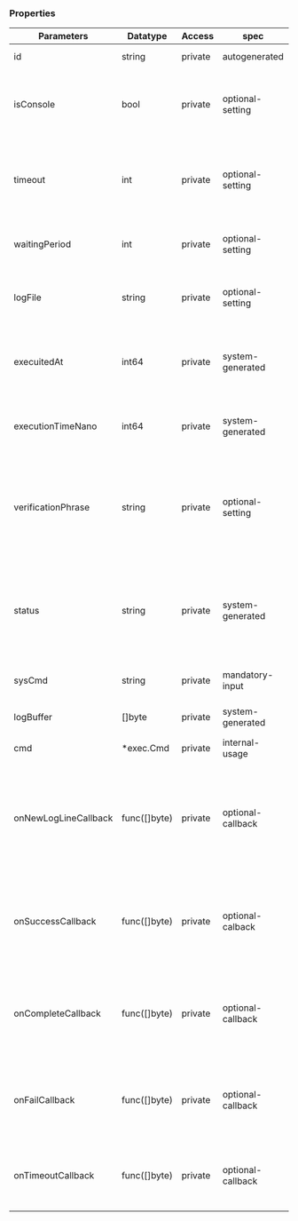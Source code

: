 



### Properties

| Parameters           | Datatype     | Access  | spec              | Sample value                              | Usage                                                                                                                                                                               | Mehtods associated                              |
| -------------------- | ------------ | ------- | ----------------- | ----------------------------------------- | ----------------------------------------------------------------------------------------------------------------------------------------------------------------------------------- | ----------------------------------------------- |
| id                   | string       | private | autogenerated     | "20ad0fe445e0fd6e597b7a1ac102a35e"        | uniqie id of each runner instance                                                                                                                                                   | .getState()                                     |
| isConsole            | bool         | private | optional-setting  | false                                     | if set ture, system commands output will be printed on console. default=false (disabled                                                                                             | .EnableConsole(), .DisableConsole), .getState() |
| timeout              | int          | private | optional-setting  | 9                                         | runner will force terminate the system command execution if it exceeds <n> seconds. ddefault=0 (no-timeout)                                                                         | .SetTimeout(), .getState()                      |
| waitingPeriod        | int          | private | optional-setting  | 3                                         | runner will wait <n> seconds before executing. default=0 (no delay)                                                                                                                 | .SetWaitingPeriod(), .getState()                |
| logFile              | string       | private | optional-setting  | "log.md"                                  | running will write STDOUT of the system call in this file. default="" (file logging disabled)                                                                                       | .SetLogFile()                                   |
| execuitedAt          | int64        | private | system-generated  | 1693137765180789285                       | the timestamp of the beginning of the command execution (epoch nanosecond). default=0                                                                                               | .getState()                                     |
| executionTimeNano    | int64        | private | system-generated  | 10001158509                               | execution time / duration of the system call (in nanoseconds). default=0                                                                                                            | .getState()                                     |
| verificationPhrase   | string       | private | optional-setting  | "Ready"                                   | user can provide a phrase/string. the runner will match this string in the output of the system call. if found then state=SUCCESSFUL. default="" (no verification)                  | .SetVerificationPhrase(), .getState()           |
| status               | string       | private | system-generated  | "PENDING"                                 | the current state of the runner. possible states: PENDING \| RUNNING \| COMPLETED \| FAILED \| TIMEDOUT \| SUCCEEDED \| KILLED. default=PENDING                                     | .GetStatus(), .GetState()                       |
| sysCmd               | string       | private | mandatory-input   | "ping google.com -c 4"                    | the system command the user must provide to run                                                                                                                                     | .NewRunner(), .GetState()                       |
| logBuffer            | []byte       | private | system-generated  |                                           | the `STDOUT` content of the system call is stored here.                                                                                                                             | .Logs(), .ClearLogs()                           |
| cmd                  | *exec.Cmd    | private | internal-usage    |                                           |                                                                                                                                                                                     |                                                 |
| onNewLogLineCallback | func([]byte) | private | optional-callback | func logCallback (logLine []byte) {}      | if attached, an user-defined callback function will be called every time the system call generates a new line in `STDOUT`. the new line will be injected into the callback function | .SetOnNewLineCallback()                         |
| onSuccessCallback    | func([]byte) | private | optional-calback  | func successCallback (logLine []byte) {}  | if attached, an user-defined callback function will be called if the user-provided verification phrase is found in the output of the system call.                                   | .SetOnSuccessCallback()                         |
| onCompleteCallback   | func([]byte) | private | optional-callback | func completeCallback (logLine []byte) {} | if attached, an user-defined callback function will be called if and when the system call exits with exit-code=0 and verification is disabled                                       | .SetOnCompleteCallback()                        |
| onFailCallback       | func([]byte) | private | optional-callback | func failCallback (logLine []byte) {}     | if attached, an user-defined callback function will be called if and when the system call exits with a non-zero status-code                                                         | .SetOnFailCallback()                            |
| onTimeoutCallback    | func([]byte) | private | optional-callback | func timeoutCallback (logLine []byte) {}  | if attached an user-defined callback function will be called if and when the system call times out                                                                                  | .SetOnTimeoutCallback()                         |